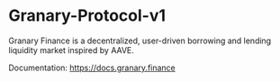 # Granary-Protocol-v1
Granary Finance is a decentralized, user-driven borrowing and lending liquidity market inspired by AAVE.

Documentation: https://docs.granary.finance
